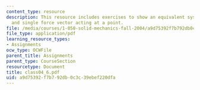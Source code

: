 ```yaml
---
content_type: resource
description: This resource includes exercises to show an equivalent system of a ?couple?
  and single force vector acting at a point.
file: /media/courses/1-050-solid-mechanics-fall-2004/a9d75392f7b792db0c3c39ebef220dfa_class04_6.pdf
file_type: application/pdf
learning_resource_types:
- Assignments
ocw_type: OCWFile
parent_title: Assignments
parent_type: CourseSection
resourcetype: Document
title: class04_6.pdf
uid: a9d75392-f7b7-92db-0c3c-39ebef220dfa
---
```

